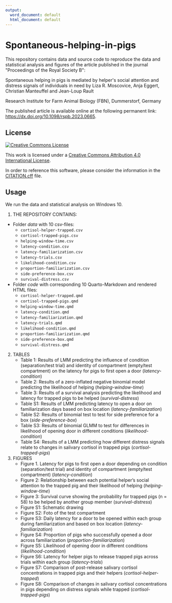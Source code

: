 ```yaml
---
output:
  word_document: default
  html_document: default
---
```

# Spontaneous-helping-in-pigs

This repository contains data and source code to reproduce the data and statistical analysis and figures of the article published in the journal "Proceedings of the Royal Society B":

Spontaneous helping in pigs is mediated by helper's social attention and distress signals of individuals in need
by Liza R. Moscovice, Anja Eggert, Christian Manteuffel and Jean-Loup Rault

Research Institute for Farm Animal Biology (FBN), Dummerstorf, Germany 

The published article is available online at the following permanent link: https://dx.doi.org/10.1098/rspb.2023.0665.

## License

[![Creative Commons License](https://i.creativecommons.org/l/by/4.0/88x31.png)](http://creativecommons.org/licenses/by/4.0/)

This work is licensed under a [Creative Commons Attribution 4.0 International License](http://creativecommons.org/licenses/by/4.0/).

In order to reference this software, please consider the information in the [CITATION.cff](CITATION.cff) file.

## Usage

We run the data and statistical analysis on Windows 10.

1. THE REPOSITORY CONTAINS:
  * Folder *data* with 10 csv-files:
    + `cortisol-helper-trapped.csv`
    + `cortisol-trapped-pigs.csv`
    + `helping-window-time.csv`
    + `latency-condition.csv`
    + `latency-familiarization.csv`
    + `latency-trials.csv`
    + `likelihood-condition.csv`
    + `proportion-familiarization.csv`
    + `side-preference-box.csv`
    + `survival-distress.csv`
  * Folder *code* with corresponding 10 Quarto-Markdown and rendered HTML files:
    + `cortisol-helper-trapped.qmd`
    + `cortisol-trapped-pigs.qmd`
    + `helping-window-time.qmd`
    + `latency-condition.qmd`
    + `latency-familiarization.qmd`
    + `latency-trials.qmd`
    + `likelihood-condition.qmd`
    + `proportion-familiarization.qmd`
    + `side-preference-box.qmd`
    + `survival-distress.qmd`
2. TABLES
    + Table 1: Results of LMM predicting the influence of condition (separation/test trial) and identity of compartment (empty/test compartment) on the latency for pigs to first open a door (*latency-condition*)
    + Table 2: Results of a zero-inflated negative binomial model predicting the likelihood of helping (*helping-window-time*)
    + Table 3: Results of a survival analysis predicting the likelihood and latency for trapped pigs to be helped (*survival-distress*)
    + Table S1: Results of LMM predicting latency to open a door on familiarization days based on box location (*latency-familiarization*)
    + Table S2: Results of binomial test to test for side preference for a box (*side-preference-box*)
    + Table S3: Results of binomial GLMM to test for differences in likelihood of opening door in different conditions (*likelihood-condition*)
    + Table S4: Results of a LMM predicting how different distress signals relate to changes in salivary cortisol in trapped pigs (*cortisol-trapped-pigs*)
3. FIGURES
    + Figure 1. Latency for pigs to first open a door depending on condition (separation/test trial) and identity of compartment (empty/test compartment) (*latency-condition*)
    + Figure 2: Relationship between each potential helper’s social attention to the trapped pig and their likelihood of helping (*helping-window-time*)
    + Figure 3: Survival curve showing the probability for trapped pigs (n = 58) to be helped by another group member (*survival-distress*)
    + Figure S1: Schematic drawing
    + Figure S2: Foto of the test compartment
    + Figure S3: Daily latency for a door to be opened within each group during familiarization and based on box location (*latency-familiarization*)
    + Figure S4: Proportion of pigs who successfully opened a door across familiarization (*proportion-familiarization*)
    + Figure S5: Likelihood of opening door in different conditions (*likelihood-condition*)
    + Figure S6: Latency for helper pigs to release trapped pigs across trials within each group (*latency-trials*)
    + Figure S7: Comparison of post-release salivary cortisol concentrations in trapped pigs and their helpers (*cortisol-helper-trapped*)
    + Figure S8: Comparison of changes in salivary cortisol concentrations in pigs depending on distress signals while trapped (*cortisol-trapped-pigs*)
  
